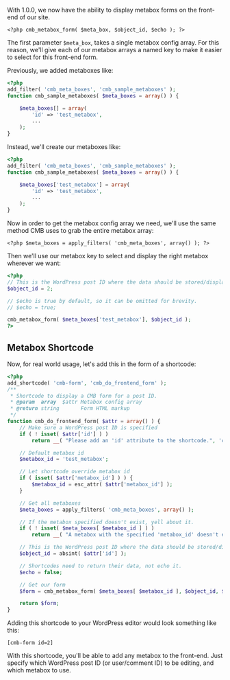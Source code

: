 With 1.0.0, we now have the ability to display metabox forms on the front-end of our site.

```
<?php cmb_metabox_form( $meta_box, $object_id, $echo ); ?>
```

The first parameter `$meta_box`, takes a single metabox config array. For this reason, we'll give each of our metabox arrays a named key to make it easier to select for this front-end form.

Previously, we added metaboxes like:
```php
<?php 
add_filter( 'cmb_meta_boxes', 'cmb_sample_metaboxes' );
function cmb_sample_metaboxes( $meta_boxes = array() ) {

	$meta_boxes[] = array(
		'id' => 'test_metabox',
		...
	);
}
```

Instead, we'll create our metaboxes like:
```php
<?php 
add_filter( 'cmb_meta_boxes', 'cmb_sample_metaboxes' );
function cmb_sample_metaboxes( $meta_boxes = array() ) {

	$meta_boxes['test_metabox'] = array(
		'id' => 'test_metabox',
		...
	);
}
```

Now in order to get the metabox config array we need, we'll use the same method CMB uses to grab the entire metabox array:
```
<?php $meta_boxes = apply_filters( 'cmb_meta_boxes', array() ); ?>
```

Then we'll use our metabox key to select and display the right metabox wherever we want:
```php
<?php
// This is the WordPress post ID where the data should be stored/displayed.
$object_id = 2;

// $echo is true by default, so it can be omitted for brevity.
// $echo = true;

cmb_metabox_form( $meta_boxes['test_metabox'], $object_id );
?>
```

## Metabox Shortcode

Now, for real world usage, let's add this in the form of a shortcode:
```php
<?php
add_shortcode( 'cmb-form', 'cmb_do_frontend_form' );
/**
 * Shortcode to display a CMB form for a post ID.
 * @param  array  $attr Metabox config array
 * @return string       Form HTML markup
 */
function cmb_do_frontend_form( $attr = array() ) {
	// Make sure a WordPress post ID is specified
	if ( ! isset( $attr['id'] ) )
		return __( "Please add an 'id' attribute to the shortcode.", 'cmb' );

	// Default metabox id
	$metabox_id = 'test_metabox';

	// Let shortcode override metabox id
	if ( isset( $attr['metabox_id'] ) ) {
		$metabox_id = esc_attr( $attr['metabox_id'] );
	}

	// Get all metaboxes
	$meta_boxes = apply_filters( 'cmb_meta_boxes', array() );

	// If the metabox specified doesn't exist, yell about it.
	if ( ! isset( $meta_boxes[ $metabox_id ] ) )
		return __( "A metabox with the specified 'metabox_id' doesn't exist.", 'cmb' );

	// This is the WordPress post ID where the data should be stored/displayed.
	$object_id = absint( $attr['id'] );

	// Shortcodes need to return their data, not echo it.
	$echo = false;

	// Get our form
	$form = cmb_metabox_form( $meta_boxes[ $metabox_id ], $object_id, $echo );

	return $form;
}
```
Adding this shortcode to your WordPress editor would look something like this:
```
[cmb-form id=2]
```

With this shortcode, you'll be able to add any metabox to the front-end. Just specify which WordPress post ID (or user/comment ID) to be editing, and which metabox to use.